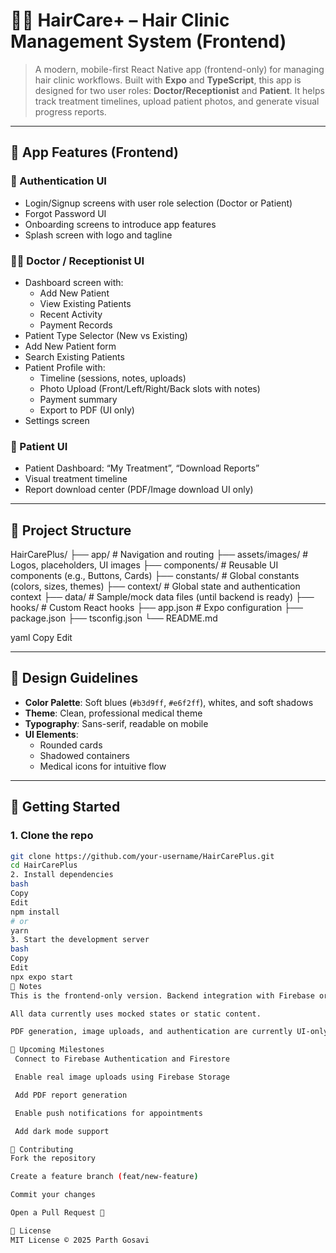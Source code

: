 # 💇‍♀️ HairCare+ – Hair Clinic Management System (Frontend)

> A modern, mobile-first React Native app (frontend-only) for managing hair clinic workflows. Built with **Expo** and **TypeScript**, this app is designed for two user roles: **Doctor/Receptionist** and **Patient**. It helps track treatment timelines, upload patient photos, and generate visual progress reports.

---

## 📱 App Features (Frontend)

### 🔐 Authentication UI
- Login/Signup screens with user role selection (Doctor or Patient)
- Forgot Password UI
- Onboarding screens to introduce app features
- Splash screen with logo and tagline

### 👨‍⚕️ Doctor / Receptionist UI
- Dashboard screen with:
  - Add New Patient
  - View Existing Patients
  - Recent Activity
  - Payment Records
- Patient Type Selector (New vs Existing)
- Add New Patient form
- Search Existing Patients
- Patient Profile with:
  - Timeline (sessions, notes, uploads)
  - Photo Upload (Front/Left/Right/Back slots with notes)
  - Payment summary
  - Export to PDF (UI only)
- Settings screen

### 👤 Patient UI
- Patient Dashboard: “My Treatment”, “Download Reports”
- Visual treatment timeline
- Report download center (PDF/Image download UI only)

---

## 🧱 Project Structure

HairCarePlus/
├── app/ # Navigation and routing
├── assets/images/ # Logos, placeholders, UI images
├── components/ # Reusable UI components (e.g., Buttons, Cards)
├── constants/ # Global constants (colors, sizes, themes)
├── context/ # Global state and authentication context
├── data/ # Sample/mock data files (until backend is ready)
├── hooks/ # Custom React hooks
├── app.json # Expo configuration
├── package.json
├── tsconfig.json
└── README.md

yaml
Copy
Edit

---

## 🎨 Design Guidelines

- **Color Palette**: Soft blues (`#b3d9ff`, `#e6f2ff`), whites, and soft shadows
- **Theme**: Clean, professional medical theme
- **Typography**: Sans-serif, readable on mobile
- **UI Elements**:
  - Rounded cards
  - Shadowed containers
  - Medical icons for intuitive flow

---

## 🚀 Getting Started

### 1. Clone the repo

```bash
git clone https://github.com/your-username/HairCarePlus.git
cd HairCarePlus
2. Install dependencies
bash
Copy
Edit
npm install
# or
yarn
3. Start the development server
bash
Copy
Edit
npx expo start
📌 Notes
This is the frontend-only version. Backend integration with Firebase or a Node.js API will follow.

All data currently uses mocked states or static content.

PDF generation, image uploads, and authentication are currently UI-only – backend integration is planned in upcoming versions.

📅 Upcoming Milestones
 Connect to Firebase Authentication and Firestore

 Enable real image uploads using Firebase Storage

 Add PDF report generation

 Enable push notifications for appointments

 Add dark mode support

🤝 Contributing
Fork the repository

Create a feature branch (feat/new-feature)

Commit your changes

Open a Pull Request 🚀

📄 License
MIT License © 2025 Parth Gosavi
